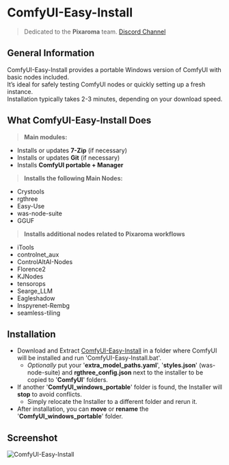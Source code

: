 # ComfyUI-Easy-Install

> Dedicated to the **Pixaroma** team. [Discord Channel](https://discord.com/invite/gggpkVgBf3)

## General Information
ComfyUI-Easy-Install provides a portable Windows version of ComfyUI with basic nodes included.  
It’s ideal for safely testing ComfyUI nodes or quickly setting up a fresh instance.  
Installation typically takes 2-3 minutes, depending on your download speed.

## What ComfyUI-Easy-Install Does
> **Main modules:**
* Installs or updates **7-Zip** (if necessary)
* Installs or updates **Git** (if necessary)
* Installs **ComfyUI portable + Manager**
> **Installs the following Main Nodes:**
* Crystools
* rgthree
* Easy-Use
* was-node-suite
* GGUF
> **Installs additional nodes related to Pixaroma workflows**
* iTools
* controlnet_aux
* ControlAltAI-Nodes
* Florence2
* KJNodes
* tensorops
* Searge_LLM
* Eagleshadow
* Inspyrenet-Rembg
* seamless-tiling

## Installation
- Download and Extract [ComfyUI-Easy-Install](https://github.com/Tavris1/ComfyUI-Easy-Install/archive/refs/tags/0.1.0.zip) in a folder where ComfyUI will be installed and run 'ComfyUI-Easy-Install.bat'.
  - *Optionally* put your '**extra_model_paths.yaml**', '**styles.json**' (was-node-suite) and **rgthree_config.json**
  next to the installer to be copied to '**ComfyUI**' folders.
- If another '**ComfyUI_windows_portable**' folder is found, the Installer will **stop** to avoid conflicts.
  - Simply relocate the Installer to a different folder and rerun it.
- After installation, you can **move** or **rename** the '**ComfyUI_windows_portable**' folder.

## Screenshot
![ComfyUI-Easy-Install](https://github.com/user-attachments/assets/5b518a8e-1416-4b24-b03f-55534c615ead)
